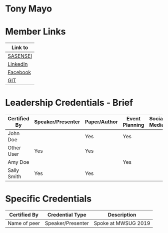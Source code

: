 # Tony Mayo

# Member Links
|Link to |
|--------|
|[SASENSEI]()   |
|[LinkedIn]()   |
|[Facebook]()   |
|[GIT]()   |

# Leadership Credentials - Brief

|Certified By      |Speaker/Presenter | Paper/Author | Event Planning | Social Media | Training | Group Management | SAS Skills |
|------------------|------------------|--------------|----------------|--------------|----------|------------------|------------|
|John Doe          |                  |    Yes       | Yes            |              |          |                  |            |
|Other User        | Yes              |    Yes       |                |              |          |                  |            |
|Amy  Doe          |                  |              | Yes            |              |          |                  |            |
|Sally Smith       | Yes              |    Yes       |                |              |          |                  |            |

# Specific Credentials
|Certified By      |Credential Type   |Description                     |
|------------------|------------------|--------------------------------|
|Name of peer      |Speaker/Presenter |  Spoke at MWSUG 2019        |

